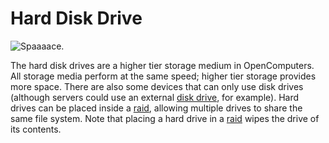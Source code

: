 # Hard Disk Drive

![Spaaaace.](oredict:opencomputers:hdd1)

The hard disk drives are a higher tier storage medium in OpenComputers. All storage media perform at the same speed; higher tier storage provides more space. There are also some devices that can only use disk drives (although servers could use an external [disk drive](../block/diskDrive.md), for example). Hard drives can be placed inside a [raid](../block/raid.md), allowing multiple drives to share the same file system. Note that placing a hard drive in a [raid](../block/raid.md) wipes the drive of its contents. 
